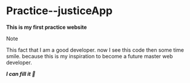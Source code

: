 # Practice--justiceApp

 **This is my first practice website**



> [!NOTE]
> This fact that I am a good developer. now I see this code then some time smile. because this is my inspiration to become a future master web developer.


 ***I can fill it 🎉***

 

